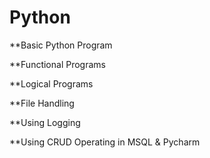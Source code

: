 # Python

**Basic Python Program

**Functional Programs

**Logical Programs

**File Handling

**Using Logging

**Using CRUD Operating in MSQL & Pycharm
